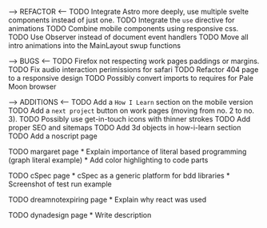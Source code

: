 --> REFACTOR <--
TODO Integrate Astro more deeply, use multiple svelte components instead of just one.
TODO Integrate the `use` directive for animations
TODO Combine mobile components using responsive css.
TODO Use Observer instead of document event handlers
TODO Move all intro animations into the MainLayout swup functions

--> BUGS <--
TODO Firefox not respecting work pages paddings or margins.
TODO Fix audio interaction perimissions for safari
TODO Refactor 404 page to a responsive design
TODO Possibly convert imports to requires for Pale Moon browser

--> ADDITIONS <--
TODO Add a `How I Learn` section on the mobile version
TODO Add a `next project` button on work pages (moving from no. 2 to no. 3).
TODO Possibly use get-in-touch icons with thinner strokes
TODO Add proper SEO and sitemaps
TODO Add 3d objects in how-i-learn section
TODO Add a noscript page

TODO margaret page
    * Explain importance of literal based programming (graph literal example)
    * Add color highlighting to code parts

TODO cSpec page
    * cSpec as a generic platform for bdd libraries
    * Screenshot of test run example

TODO dreamnotexpiring page
    * Explain why react was used

TODO dynadesign page
    * Write description

